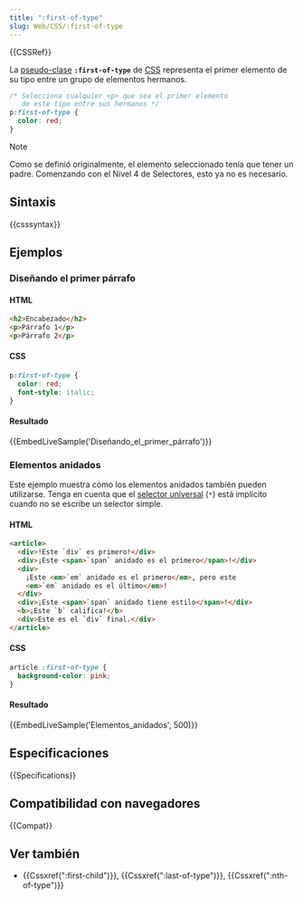```yaml
---
title: ":first-of-type"
slug: Web/CSS/:first-of-type
---
```


{{CSSRef}}

La [pseudo-clase](/es/docs/Web/CSS/Pseudo-classes) **`:first-of-type`** de [CSS](/es/docs/Web/CSS) representa el primer elemento de su tipo entre un grupo de elementos hermanos.

```css
/* Selecciona cualquier <p> que sea el primer elemento
   de este tipo entre sus hermanos */
p:first-of-type {
  color: red;
}
```

> [!NOTE]
> Como se definió originalmente, el elemento seleccionado tenía que tener un padre. Comenzando con el Nivel 4 de Selectores, esto ya no es necesario.

## Sintaxis

{{csssyntax}}

## Ejemplos

### Diseñando el primer párrafo

#### HTML

```html
<h2>Encabezado</h2>
<p>Párrafo 1</p>
<p>Párrafo 2</p>
```

#### CSS

```css
p:first-of-type {
  color: red;
  font-style: italic;
}
```

#### Resultado

{{EmbedLiveSample('Diseñando_el_primer_párrafo')}}

### Elementos anidados

Este ejemplo muestra cómo los elementos anidados también pueden utilizarse. Tenga en cuenta que el [selector universal](/es/docs/Web/CSS/Universal_selectors) (`*`) está implícito cuando no se escribe un selector simple.

#### HTML

```html
<article>
  <div>!Este `div` es primero!</div>
  <div>¡Este <span>`span` anidado es el primero</span>!</div>
  <div>
    ¡Este <em>`em` anidado es el primero</em>, pero este
    <em>`em` anidado es el último</em>!
  </div>
  <div>¡Este <span>`span` anidado tiene estilo</span>!</div>
  <b>¡Este `b` califica!</b>
  <div>Este es el `div` final.</div>
</article>
```

#### CSS

```css
article :first-of-type {
  background-color: pink;
}
```

#### Resultado

{{EmbedLiveSample('Elementos_anidados', 500)}}

## Especificaciones

{{Specifications}}

## Compatibilidad con navegadores

{{Compat}}

## Ver también

- {{Cssxref(":first-child")}}, {{Cssxref(":last-of-type")}}, {{Cssxref(":nth-of-type")}}
